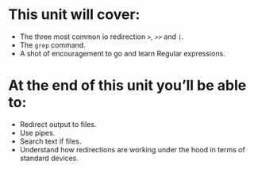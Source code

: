 # This unit will cover:
- The three most common io redirection `>`, `>>` and `|`.
- The `grep` command.
- A shot of encouragement to go and learn Regular expressions. 

# At the end of this unit you’ll be able to:
- Redirect output to files.
- Use pipes.
- Search text if files.
- Understand how redirections are working under the hood in terms of standard devices. 